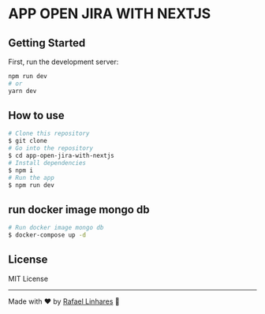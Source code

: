 # APP OPEN JIRA WITH NEXTJS

## Getting Started

First, run the development server:

```bash
npm run dev
# or
yarn dev
```

## How to use

```bash
# Clone this repository
$ git clone
# Go into the repository
$ cd app-open-jira-with-nextjs
# Install dependencies
$ npm i
# Run the app
$ npm run dev
```

## run docker image mongo db

```bash
# Run docker image mongo db
$ docker-compose up -d
```

## License

MIT License

---

Made with ♥ by [Rafael Linhares](https://www.linkedin.com/in/rafael-linhares-js/) :wave:
